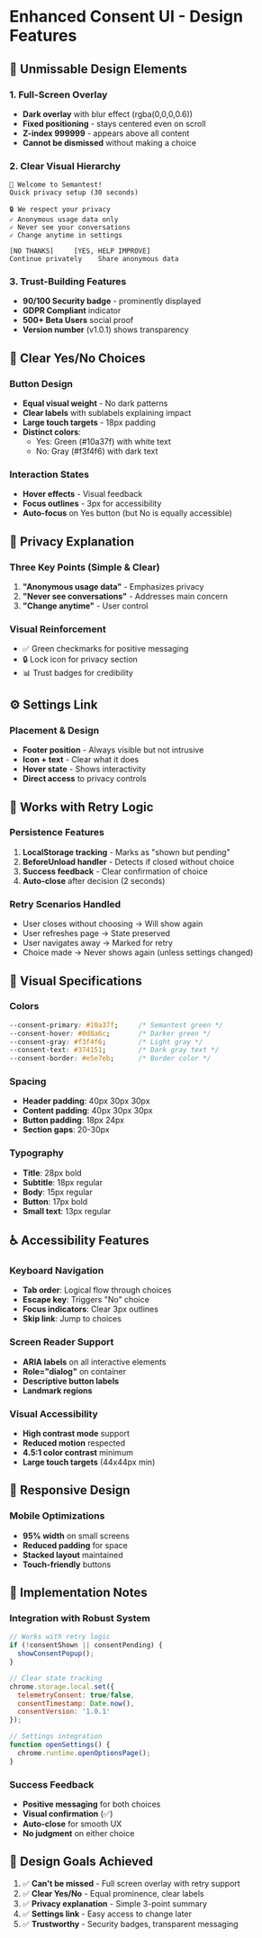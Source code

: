 # Enhanced Consent UI - Design Features

## 🎯 Unmissable Design Elements

### 1. Full-Screen Overlay
- **Dark overlay** with blur effect (rgba(0,0,0,0.6))
- **Fixed positioning** - stays centered even on scroll
- **Z-index 999999** - appears above all content
- **Cannot be dismissed** without making a choice

### 2. Clear Visual Hierarchy
```
👋 Welcome to Semantest!
Quick privacy setup (30 seconds)

🔒 We respect your privacy
✓ Anonymous usage data only
✓ Never see your conversations
✓ Change anytime in settings

[NO THANKS]     [YES, HELP IMPROVE]
Continue privately    Share anonymous data
```

### 3. Trust-Building Features
- **90/100 Security badge** - prominently displayed
- **GDPR Compliant** indicator
- **500+ Beta Users** social proof
- **Version number** (v1.0.1) shows transparency

## 🔲 Clear Yes/No Choices

### Button Design
- **Equal visual weight** - No dark patterns
- **Clear labels** with sublabels explaining impact
- **Large touch targets** - 18px padding
- **Distinct colors**: 
  - Yes: Green (#10a37f) with white text
  - No: Gray (#f3f4f6) with dark text

### Interaction States
- **Hover effects** - Visual feedback
- **Focus outlines** - 3px for accessibility
- **Auto-focus** on Yes button (but No is equally accessible)

## 📝 Privacy Explanation

### Three Key Points (Simple & Clear)
1. **"Anonymous usage data"** - Emphasizes privacy
2. **"Never see conversations"** - Addresses main concern
3. **"Change anytime"** - User control

### Visual Reinforcement
- ✅ Green checkmarks for positive messaging
- 🔒 Lock icon for privacy section
- 📊 Trust badges for credibility

## ⚙️ Settings Link

### Placement & Design
- **Footer position** - Always visible but not intrusive
- **Icon + text** - Clear what it does
- **Hover state** - Shows interactivity
- **Direct access** to privacy controls

## 🚀 Works with Retry Logic

### Persistence Features
1. **LocalStorage tracking** - Marks as "shown but pending"
2. **BeforeUnload handler** - Detects if closed without choice
3. **Success feedback** - Clear confirmation of choice
4. **Auto-close** after decision (2 seconds)

### Retry Scenarios Handled
- User closes without choosing → Will show again
- User refreshes page → State preserved
- User navigates away → Marked for retry
- Choice made → Never shows again (unless settings changed)

## 🎨 Visual Specifications

### Colors
```css
--consent-primary: #10a37f;     /* Semantest green */
--consent-hover: #0d8a6c;       /* Darker green */
--consent-gray: #f3f4f6;        /* Light gray */
--consent-text: #374151;        /* Dark gray text */
--consent-border: #e5e7eb;      /* Border color */
```

### Spacing
- **Header padding**: 40px 30px 30px
- **Content padding**: 40px 30px 30px
- **Button padding**: 18px 24px
- **Section gaps**: 20-30px

### Typography
- **Title**: 28px bold
- **Subtitle**: 18px regular
- **Body**: 15px regular
- **Button**: 17px bold
- **Small text**: 13px regular

## ♿ Accessibility Features

### Keyboard Navigation
- **Tab order**: Logical flow through choices
- **Escape key**: Triggers "No" choice
- **Focus indicators**: Clear 3px outlines
- **Skip link**: Jump to choices

### Screen Reader Support
- **ARIA labels** on all interactive elements
- **Role="dialog"** on container
- **Descriptive button labels**
- **Landmark regions**

### Visual Accessibility
- **High contrast mode** support
- **Reduced motion** respected
- **4.5:1 color contrast** minimum
- **Large touch targets** (44x44px min)

## 📱 Responsive Design

### Mobile Optimizations
- **95% width** on small screens
- **Reduced padding** for space
- **Stacked layout** maintained
- **Touch-friendly** buttons

## 🔧 Implementation Notes

### Integration with Robust System
```javascript
// Works with retry logic
if (!consentShown || consentPending) {
  showConsentPopup();
}

// Clear state tracking
chrome.storage.local.set({
  telemetryConsent: true/false,
  consentTimestamp: Date.now(),
  consentVersion: '1.0.1'
});

// Settings integration
function openSettings() {
  chrome.runtime.openOptionsPage();
}
```

### Success Feedback
- **Positive messaging** for both choices
- **Visual confirmation** (✅)
- **Auto-close** for smooth UX
- **No judgment** on either choice

## 🎯 Design Goals Achieved

1. ✅ **Can't be missed** - Full screen overlay with retry support
2. ✅ **Clear Yes/No** - Equal prominence, clear labels
3. ✅ **Privacy explanation** - Simple 3-point summary
4. ✅ **Settings link** - Easy access to change later
5. ✅ **Trustworthy** - Security badges, transparent messaging